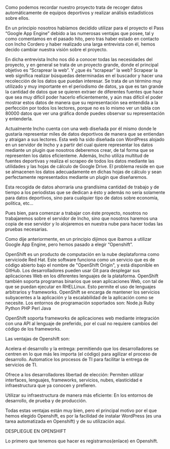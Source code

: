 Como podemos recordar  nuestro proyecto trata de recoger datos automáticamente de equipos deportivos y realizar análisis estadísticos sobre ellos.

En un principio nosotros habíamos decidido utilizar para el proyecto el Pass “Google App Engine” debido a las numerosas ventajas que posee, tal y como comentamos en el pasado hito, pero tras haber estado en contacto con Incho Cordero y haber realizado una larga entrevista con él, hemos decido cambiar nuestra visión sobre el proyecto.

En dicha entrevista Incho nos dió a conocer todas las necesidades del proyecto, y en general se trata de un proyecto grande, donde el principal objetivo es “Scraprear la web”. Y ¿que és “scrapear” la web? Scrapear la web significa realizar búsquedas determinadas en el buscador y hacer una recolección de los datos que puedan interesar. Se trata de un término muy utilizado y muy importante en el periodismo de datos, ya que es tan grande la cantidad de datos que se quieren extraer de diferentes fuentes que hace que sea muy difícil poder hacerlo eficientemente, y aún mas difícil el poder mostrar estos datos de manera que  su representación sea entendida a la perfección por todos los lectores, porque no es lo mismo ver un tabla con 80000 datos que ver una gráfica donde puedes observar su representación y entenderla.

Actualmente Incho cuenta con una web diseñada por él mismo donde le gustaría representar miles de datos deportivos de manera que se entiendan y atraigan a sus lectores. Esta web ha sido diseñada con WordPress alojado en un servidor de Incho y a partir del cual quiere representar los datos mediante un plugin que nosotros deberemos crear, de tal forma que se representen los datos eficienteme. Además, Incho utiliza multitud de fuentes deportivas y realiza el scrapeo de todos los datos mediante las utilidades y las hojas de cálculo de Google Drive. El problema reside en que se almacenen los datos adecuadamente en dichas hojas de cálculo y sean perfectamente representados mediante un plugin que diseñaremos.

Esta recogida de datos ahorraría una grandísima cantidad de trabajo y de tiempo a los periodistas que se dedican a ésto y además no sería solamente para datos deportivos, sino para cualquier tipo de datos sobre economía, política, etc... 

Pues bien, para comenzar a trabajar con éste proyecto, nosotros no trabajaremos sobre el servidor de Incho, sino que nosotros haremos una copia de ese servidor y lo alojaremos en nuestra nube para hacer todas las pruebas necesarias.

Como dije anteriormente, en un principio dijimos que ibamos a utilizar Google App Engine, pero hemos pasado a elegir “Openshift”.

OpenShift es un producto de computación en la nube deplataforma como serviciode Red Hat. Este software funciona como un servicio que es de código abierto bajo el nombre de "OpenShift Origin", y está disponible en GitHub.
Los desarrolladores pueden usar Git para desplegar sus aplicaciones Web en los diferentes lenguajes de la plataforma.
OpenShift también soporta programas binarios que sean aplicaciones Web, con tal de que se puedan ejecutar en RHELLinux. Esto permite el uso de lenguajes arbitrarios y frameworks.
OpenShift se encarga de mantener los servicios subyacentes a la aplicación y la escalabilidad de la aplicación como se necesite. Los entornos de programación soportados son:
Node.js
Ruby
Python
PHP
Perl
Java

OpenShift soporta frameworks de aplicaciones web mediante integración con una API al lenguaje de preferido, por el cual no requiere cambios del código de los frameworks.

Las ventajas de Openshift son:

Acelera el desarrollo y la entrega: permitiendo que los desarrolladores se centren en lo que más les importa (el código) para agilizar el proceso de desarrollo. Automatice los procesos de TI para facilitar la entrega de servicios de TI.

Ofrece a los desarrolladores libertad de elección: Permíten utilizar interfaces, lenguajes, frameworks, servicios, nubes, elasticidad e infraestructura que ya conocen y prefieren.

Utilizar su infraestructura de manera más eficiente: En los entornos de desarrollo, de prueba y de producción.

Todas estas ventajas están muy bien, pero el principal motivo por el que hemos elegido Openshift, es por la facilidad de instalar WordPress (es una tarea automatizada en Openshift) y de su utilización aquí.

DESPLIEGUE EN OPENSHIFT

Lo primero que tenemos que hacer es registrarnos(enlace) en Openshift.

